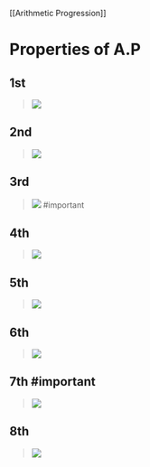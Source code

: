 [[Arithmetic Progression]]

# Properties of A.P
## 1st
>![](https://i.imgur.com/2TUjL89.png)

## 2nd
>![](https://i.imgur.com/CLnZNJa.png)

## 3rd
>![](https://i.imgur.com/3kfsZdj.png) #important 

## 4th
>![](https://i.imgur.com/j3W29Yn.png)

## 5th
>![](https://i.imgur.com/qWNY7mT.png)

## 6th
>![](https://i.imgur.com/DcnKxNk.png)

## 7th #important 
>![](https://i.imgur.com/lhI9Yh2.png)

## 8th
>![](https://i.imgur.com/C9WdU81.png)
